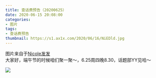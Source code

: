 ```yaml
---
title: 查话费预告（20200625）
date: 2020-06-15 20:08:00
categories:
- 图片
tags:
- 查话费预告
thumbnail: https://s1.ax1x.com/2020/06/16/NiEDld.jpg
---
```


图片来自于<a href="https://www.weibo.com/u/5116747587" target="_blank">Nicole发发</a><br/>大家好，端午节的时候咱们聚一聚～，6.25周四晚8.30，话题部YY见哈～

![](https://s1.ax1x.com/2020/06/16/NiEDld.jpg)